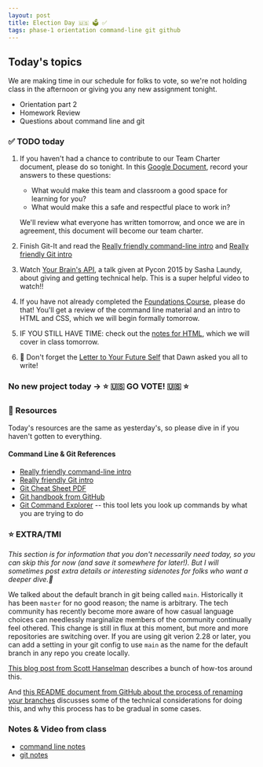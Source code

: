 ```yaml
---
layout: post
title: Election Day 🇺🇸 🗳 ✅
tags: phase-1 orientation command-line git github
---
```


## Today's topics

We are making time in our schedule for folks to vote, so we're not holding class in the afternoon or giving you any new assignment tonight.

- Orientation part 2
- Homework Review
- Questions about command line and git

### ✅ TODO today

1. If you haven't had a chance to contribute to our Team Charter document, please do so tonight.
   In this [Google Document](https://docs.google.com/document/d/1f3HRylDSlw2fnkqLjC8_GjWIc0laXKnYVCMnDtAU6F4/edit?usp=sharing), record your answers to these questions:
   - What would make this team and classroom a good space for learning for you?
   - What would make this a safe and respectful place to work in?

   We'll review what everyone has written tomorrow, and once we are in agreement, this document will become our team charter.
2. Finish Git-It and read the [Really friendly command-line intro](https://drive.google.com/file/d/1E4ALJrjclTYE4C6lwIV517-SOXiZ-Dqb/view?usp=sharing) and [Really friendly Git intro](https://drive.google.com/open?id=125rubyTQpBwmpi6I_UzUWfT1aXeHmy5n)
3. Watch [Your Brain's API](https://youtu.be/hY14Er6JX2s), a talk given at Pycon 2015 by Sasha Laundy, about giving and getting technical help. This is a super helpful video to watch!!
4. If you have not already completed the [Foundations Course](https://foundations.momentumlearn.com/), please do that! You'll get a review of the command line material and an intro to HTML and CSS, which we will begin formally tomorrow.
5. IF YOU STILL HAVE TIME: check out the [notes for HTML](https://github.com/momentum-team-6/notes/blob/main/html.md), which we will cover in class tomorrow.
6. 🚨 Don't forget the [Letter to Your Future Self](https://docs.google.com/forms/d/1AhHelZ9EZaa4YYRTlYUe9_FrcLrmdqXfATnll07Md70/viewform?edit_requested=true) that Dawn asked you all to write!

### No new project today -> ⭐ 🇺🇸 GO VOTE! 🇺🇸 ⭐

### 🔖 Resources

Today's resources are the same as yesterday's, so please dive in if you haven't gotten to everything.

#### Command Line & Git References

- [Really friendly command-line intro](https://drive.google.com/file/d/1E4ALJrjclTYE4C6lwIV517-SOXiZ-Dqb/view?usp=sharing)
- [Really friendly Git intro](https://drive.google.com/open?id=125rubyTQpBwmpi6I_UzUWfT1aXeHmy5n)
- [Git Cheat Sheet PDF](https://education.github.com/git-cheat-sheet-education.pdf)
- [Git handbook from GitHub](https://guides.github.com/introduction/git-handbook/)
- [Git Command Explorer](https://gitexplorer.com/) -- this tool lets you look up commands by what you are trying to do

### ⭐ EXTRA/TMI

_This section is for information that you don't necessarily need today, so you can skip this for now (and save it somewhere for later!). But I will sometimes post extra details or interesting sidenotes for folks who want a deeper dive.🌊_


We talked about the default branch in git being called `main`. Historically it has been `master` for no good reason; the name is arbitrary. The tech community has recently become more aware of how casual language choices can needlessly marginalize members of the community continually feel othered. This change is still in flux at this moment, but more and more repositories are switching over. If you are using git verion 2.28 or later, you can add a setting in your git config to use `main` as the name for the default branch in any repo you create locally.

[This blog post from Scott Hanselman](https://www.hanselman.com/blog/easily-rename-your-git-default-branch-from-master-to-main) describes a bunch of how-tos around this.

And [this README document from GitHub about the process of renaming your branches](https://github.com/github/renaming) discusses some of the technical considerations for doing this, and why this process has to be gradual in some cases.

### Notes & Video from class

- [command line notes](https://github.com/momentum-team-6/notes/blob/main/command-line.md)
- [git notes](https://github.com/momentum-team-6/notes/blob/main/git.md)

